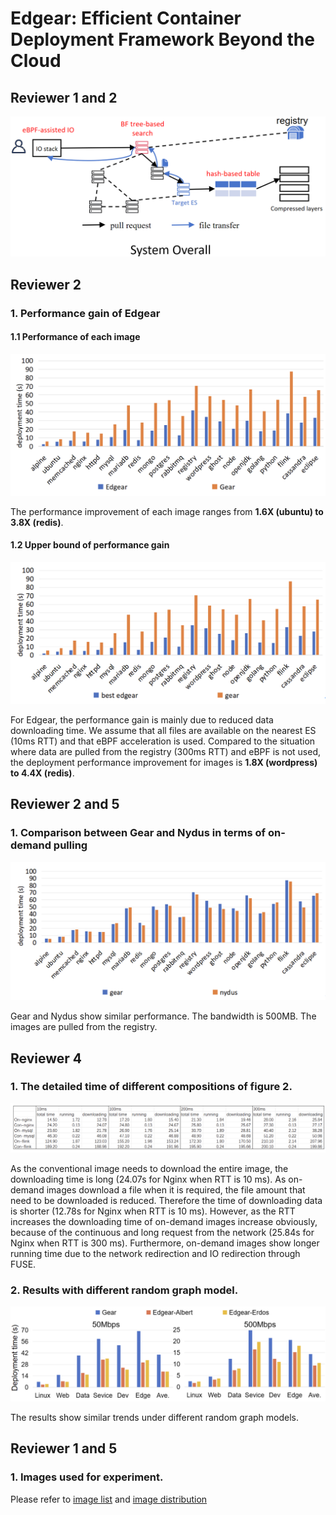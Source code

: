 # Edgear: Efficient Container Deployment Framework Beyond the Cloud

## Reviewer 1 and 2
![system-overall](img/system-overall.jpg)

## Reviewer 2
### 1. Performance gain of Edgear
#### 1.1 Performance of each image
![performance](img/performance.png)

The performance improvement of each image ranges from **1.6X (ubuntu) to 3.8X (redis)**.

#### 1.2 Upper bound of performance gain
![upper](img/upper.png)

For Edgear, the performance gain is mainly due to reduced data downloading time. We assume that all files are available on the nearest ES (10ms RTT) and that eBPF acceleration is used. Compared to the situation where data are pulled from the registry (300ms RTT) and eBPF is not used, the deployment performance improvement for images is **1.8X (wordpress) to 4.4X (redis)**.

## Reviewer 2 and 5
### 1. Comparison between Gear and Nydus in terms of on-demand pulling
![nydus](img/nydus.png)

Gear and Nydus show similar performance. The bandwidth is 500MB. The images are pulled from the registry.

## Reviewer 4
### 1. The detailed time of different compositions of figure 2.
![details](img/details.png)

As the conventional image needs to download the entire image, the downloading time is long (24.07s for Nginx when RTT is 10 ms). As on-demand images download a file when it is required, the file amount that need to be downloaded is reduced. Therefore the time of downloading data is shorter (12.78s for Nginx when RTT is 10 ms). However, as the RTT increases the downloading time of on-demand images increase obviously, because of the continuous and long request from the network (25.84s for Nginx when RTT is 300 ms). Furthermore, on-demand images show longer running time due to the network redirection and IO redirection through FUSE.

### 2. Results with different random graph model. 
![random-model](img/random-model.png)

The results show similar trends under different random graph models.

## Reviewer 1 and 5
### 1. Images used for experiment.
Please refer to [image list](experimental-data/image-list.csv) and [image distribution](experimental-data/image-distribution.txt)
